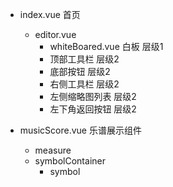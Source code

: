 + index.vue 首页
    + editor.vue
        + whiteBoared.vue 白板 层级1
        + 顶部工具栏 层级2
        + 底部按钮 层级2
        + 右侧工具栏 层级2
        + 左侧缩略图列表 层级2
        + 左下角返回按钮 层级2


+ musicScore.vue 乐谱展示组件
    + measure
    + symbolContainer
        + symbol
         